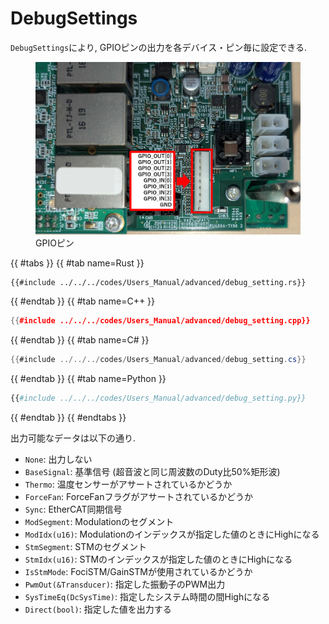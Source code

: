 # DebugSettings

`DebugSettings`により, GPIOピンの出力を各デバイス・ピン毎に設定できる.

<figure>
    <img src="../../fig/Users_Manual/gpio_pin.jpg"/>
    <figcaption>GPIOピン</figcaption>
</figure>

{{ #tabs }}
{{ #tab name=Rust }}
```rust,edition2024
{{#include ../../../codes/Users_Manual/advanced/debug_setting.rs}}
```
{{ #endtab }}
{{ #tab name=C++ }}
```cpp
{{#include ../../../codes/Users_Manual/advanced/debug_setting.cpp}}
```
{{ #endtab }}
{{ #tab name=C# }}
```cs
{{#include ../../../codes/Users_Manual/advanced/debug_setting.cs}}
```
{{ #endtab }}
{{ #tab name=Python }}
```python
{{#include ../../../codes/Users_Manual/advanced/debug_setting.py}}
```
{{ #endtab }}
{{ #endtabs }}

出力可能なデータは以下の通り.
- `None`: 出力しない
- `BaseSignal`: 基準信号 (超音波と同じ周波数のDuty比50%矩形波)
- `Thermo`: 温度センサーがアサートされているかどうか
- `ForceFan`: ForceFanフラグがアサートされているかどうか
- `Sync`: EtherCAT同期信号
- `ModSegment`: Modulationのセグメント
- `ModIdx(u16)`: Modulationのインデックスが指定した値のときにHighになる
- `StmSegment`: STMのセグメント
- `StmIdx(u16)`: STMのインデックスが指定した値のときにHighになる
- `IsStmMode`: FociSTM/GainSTMが使用されているかどうか
- `PwmOut(&Transducer)`: 指定した振動子のPWM出力
- `SysTimeEq(DcSysTime)`: 指定したシステム時間の間Highになる
- `Direct(bool)`: 指定した値を出力する
